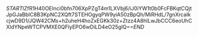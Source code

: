 $START$lZfR1H40OEInci0bfn706XpPZgT4m1LXVbj6/iJ0iYW1t0b0FcFBKqtCQjtJpGJaBblC8B3KpNC2XQft7STEHOgyqPW9yiA50zBpQh/MiRHdL/7gnXrcaIkcjwD9D1/JQW42CMs+h2uheH4hoZxEGKk30z+Ztzz4A8hlLwJbCCC6eoUhCXldYNpeWTCPVMXE0QFlyEPO6wDiLD4eO25glQ==$END$